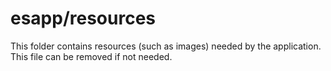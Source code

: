 # esapp/resources

This folder contains resources (such as images) needed by the application. This file can
be removed if not needed.
